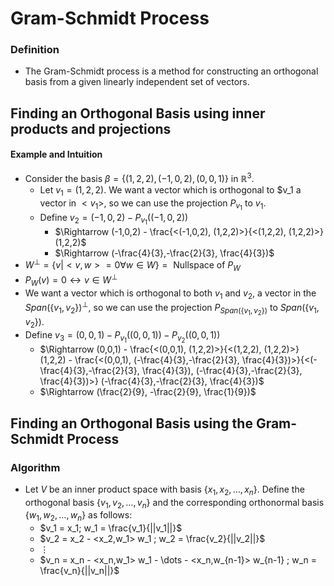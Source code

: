 # Gram-Schmidt Process

### Definition

- The Gram-Schmidt process is a method for constructing an orthogonal basis from a given linearly independent set of vectors.

## Finding an Orthogonal Basis using inner products and projections

#### Example and Intuition

- Consider the basis $\beta = \{(1,2,2), (-1,0,2),(0,0,1)\}$ in $\mathbb{R}^3$.
  - Let $v_1 = (1,2,2).$ We want a vector which is orthogonal to $v_1 a vector in $<v_1>$, so we can use the projection $P_{v_1}$ to $v_1$.
  - Define $v_2 = (-1,0,2) - P_{v_1}((-1,0,2))$
    - $\Rightarrow (-1,0,2) - \frac{<(-1,0,2), (1,2,2)>}{<(1,2,2), (1,2,2)>} (1,2,2)$
    - $\Rightarrow (-\frac{4}{3},-\frac{2}{3}, \frac{4}{3})$
- $W^\perp = \{ v | <v,w> = 0 \forall w \in W\} = \text{ Nullspace of } P_W$
- $P_W(v) = 0 \leftrightarrow v \in W^\perp$
- We want a vector which is orthogonal to both $v_1$ and $v_2$, a vector in the $Span(\{v_1,v_2\})^\perp$, so we can use the projection $P_{Span(\{v_1,v_2\})}$ to $Span(\{v_1,v_2\})$.
- Define $v_3 = (0,0,1) - P_{v_1}((0,0,1)) - P_{v_2}((0,0,1))$
  - $\Rightarrow (0,0,1) - \frac{<(0,0,1), (1,2,2)>}{<(1,2,2), (1,2,2)>} (1,2,2) - \frac{<(0,0,1), (-\frac{4}{3},-\frac{2}{3}, \frac{4}{3})>}{<(-\frac{4}{3},-\frac{2}{3}, \frac{4}{3}), (-\frac{4}{3},-\frac{2}{3}, \frac{4}{3})>} (-\frac{4}{3},-\frac{2}{3}, \frac{4}{3})$
  - $\Rightarrow (\frac{2}{9}, -\frac{2}{9}, \frac{1}{9})$

## Finding an Orthogonal Basis using the Gram-Schmidt Process

### Algorithm

- Let $V$ be an inner product space with basis $\{ x_1, x_2, \dots, x_n\}$. Define the orthogonal basis $\{ v_1, v_2, \dots, v_n\}$ and the corresponding orthonormal basis $\{ w_1, w_2, \dots, w_n\}$ as follows:
  - $v_1 = x_1; w_1 = \frac{v_1}{||v_1||}$
  - $v_2 = x_2 - <x_2,w_1> w_1 ; w_2 = \frac{v_2}{||v_2||}$
  - $\vdots$
  - $v_n = x_n - <x_n,w_1> w_1 - \dots - <x_n,w_{n-1}> w_{n-1} ; w_n = \frac{v_n}{||v_n||}$
